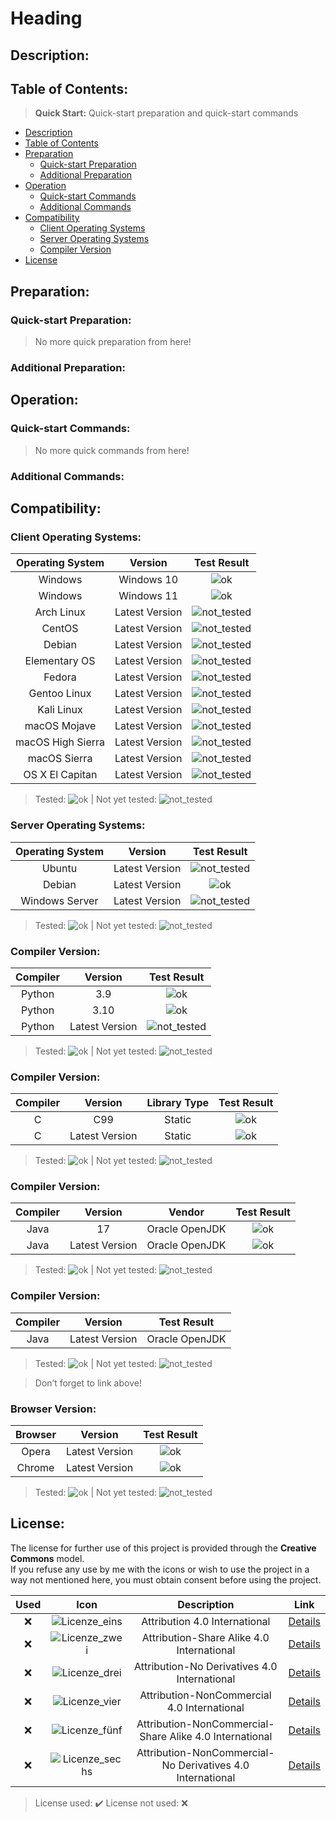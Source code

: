 # Heading

## Description:

## Table of Contents:
> **Quick Start:** Quick-start preparation and quick-start commands  
* [Description](#Description)  
* [Table of Contents](#Table-of-Contents)  
* [Preparation](#Preparation)  
  * [Quick-start Preparation](#Quick-start-Preparation)  
  * [Additional Preparation](#Additional-Preparation)  
* [Operation](#Operation)  
  * [Quick-start Commands](#Quick-start-Commands)  
  * [Additional Commands](#Additional-Commands)  
* [Compatibility](#Compatibility)  
  * [Client Operating Systems](#Client-Operating-Systems)  
  * [Server Operating Systems](#Server-Operating-Systems)  
  * [Compiler Version](#Compiler-Version)  
* [License](#License)

## Preparation:

### Quick-start Preparation:

> No more quick preparation from here!

### Additional Preparation:

## Operation:

### Quick-start Commands:

> No more quick commands from here!

### Additional Commands:

## Compatibility:

### Client Operating Systems:
| Operating System | Version | Test Result |
|:---:|:---:|:---:|
| Windows | Windows 10 | ![ok](https://img.shields.io/badge/checks-passing-green) |
| Windows | Windows 11 | ![ok](https://img.shields.io/badge/checks-passing-green) |
| Arch Linux | Latest Version | ![not_tested](https://img.shields.io/badge/checks-not%20tested-red) |
| CentOS | Latest Version | ![not_tested](https://img.shields.io/badge/checks-not%20tested-red) |
| Debian | Latest Version | ![not_tested](https://img.shields.io/badge/checks-not%20tested-red) |
| Elementary OS | Latest Version | ![not_tested](https://img.shields.io/badge/checks-not%20tested-red) |
| Fedora | Latest Version | ![not_tested](https://img.shields.io/badge/checks-not%20tested-red) |
| Gentoo Linux | Latest Version | ![not_tested](https://img.shields.io/badge/checks-not%20tested-red) |
| Kali Linux | Latest Version | ![not_tested](https://img.shields.io/badge/checks-not%20tested-red) |
| macOS Mojave | Latest Version | ![not_tested](https://img.shields.io/badge/checks-not%20tested-red) |
| macOS High Sierra | Latest Version | ![not_tested](https://img.shields.io/badge/checks-not%20tested-red) |
| macOS Sierra | Latest Version | ![not_tested](https://img.shields.io/badge/checks-not%20tested-red) |
| OS X El Capitan | Latest Version | ![not_tested](https://img.shields.io/badge/checks-not%20tested-red) |

> Tested: ![ok](https://img.shields.io/badge/checks-passing-green) | Not yet tested: ![not_tested](https://img.shields.io/badge/checks-not%20tested-red)

### Server Operating Systems:
| Operating System | Version | Test Result |
|:---:|:---:|:---:|
| Ubuntu | Latest Version | ![not_tested](https://img.shields.io/badge/checks-not%20tested-red) |
| Debian | Latest Version | ![ok](https://img.shields.io/badge/checks-passing-green) |
| Windows Server | Latest Version | ![not_tested](https://img.shields.io/badge/checks-not%20tested-red) |

> Tested: ![ok](https://img.shields.io/badge/checks-passing-green) | Not yet tested: ![not_tested](https://img.shields.io/badge/checks-not%20tested-red)

### Compiler Version:
| Compiler | Version | Test Result |
|:---:|:---:|:---:|
| Python | 3.9 | ![ok](https://img.shields.io/badge/checks-passing-green) |
| Python | 3.10 | ![ok](https://img.shields.io/badge/checks-passing-green) |
| Python | Latest Version | ![not_tested](https://img.shields.io/badge/checks-not%20tested-red) |

> Tested: ![ok](https://img.shields.io/badge/checks-passing-green) | Not yet tested: ![not_tested](https://img.shields.io/badge/checks-not%20tested-red)

### Compiler Version:
| Compiler | Version | Library Type | Test Result |
|:---:|:---:|:---:|:---:|
| C | C99 | Static | ![ok](https://img.shields.io/badge/checks-passing-green) |
| C | Latest Version | Static | ![ok](https://img.shields.io/badge/checks-passing-green) |

> Tested: ![ok](https://img.shields.io/badge/checks-passing-green) | Not yet tested: ![not_tested](https://img.shields.io/badge/checks-not%20tested-red)

### Compiler Version:
| Compiler | Version | Vendor | Test Result |
|:---:|:---:|:---:|:---:|
| Java | 17 | Oracle OpenJDK | ![ok](https://img.shields.io/badge/checks-passing-green) |
| Java | Latest Version | Oracle OpenJDK | ![ok](https://img.shields.io/badge/checks-passing-green) |

> Tested: ![ok](https://img.shields.io/badge/checks-passing-green) | Not yet tested: ![not_tested](https://img.shields.io/badge/checks-not%20tested-red)

### Compiler Version:
| Compiler | Version | Test Result |
|:---:|:---:|:---:|
| Java | Latest Version | Oracle OpenJDK | ![ok](https://img.shields.io/badge/checks-passing-green) |

> Tested: ![ok](https://img.shields.io/badge/checks-passing-green) | Not yet tested: ![not_tested](https://img.shields.io/badge/checks-not%20tested-red)

> Don’t forget to link above!

### Browser Version:
| Browser | Version | Test Result |
|:---:|:---:|:---:|
| Opera | Latest Version | ![ok](https://img.shields.io/badge/checks-passing-green) |
| Chrome | Latest Version | ![ok](https://img.shields.io/badge/checks-passing-green) |

> Tested: ![ok](https://img.shields.io/badge/checks-passing-green) | Not yet tested: ![not_tested](https://img.shields.io/badge/checks-not%20tested-red)

## License:

The license for further use of this project is provided through the **Creative Commons** model.  
If you refuse any use by me with the icons or wish to use the project in a way not mentioned here, you must obtain consent before using the project.

| Used | Icon | Description | Link |
|:---:|:---:|:---:|:---:|
| :x: | ![Licenze_eins](http://mirrors.creativecommons.org/presskit/buttons/88x31/png/by.png) | Attribution 4.0 International | [Details](https://creativecommons.org/licenses/by/4.0/legalcode.de) |
| :x: | ![Licenze_zwei](http://mirrors.creativecommons.org/presskit/buttons/88x31/png/by-sa.png) | Attribution-Share Alike 4.0 International | [Details](https://creativecommons.org/licenses/by-sa/4.0/legalcode.de) |
| :x: | ![Licenze_drei](http://mirrors.creativecommons.org/presskit/buttons/88x31/png/by-nd.png) | Attribution-No Derivatives 4.0 International | [Details](https://creativecommons.org/licenses/by-nd/4.0/legalcode.de) |
| :x: | ![Licenze_vier](http://mirrors.creativecommons.org/presskit/buttons/88x31/png/by-nc.eu.png) | Attribution-NonCommercial 4.0 International | [Details](https://creativecommons.org/licenses/by-nc/4.0/legalcode.de) |
| :x: | ![Licenze_fünf](http://mirrors.creativecommons.org/presskit/buttons/88x31/png/by-nc-sa.eu.png) | Attribution-NonCommercial-Share Alike 4.0 International | [Details](https://creativecommons.org/licenses/by-nc-sa/4.0/legalcode.de) |
| :x: | ![Licenze_sechs](http://mirrors.creativecommons.org/presskit/buttons/88x31/png/by-nc-nd.eu.png) | Attribution-NonCommercial-No Derivatives 4.0 International | [Details](https://creativecommons.org/licenses/by-nc-nd/4.0/legalcode.de) |

> License used: :heavy_check_mark: License not used: :x:
